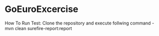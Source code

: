 # GoEuroExcercise
How To Run Test:
Clone the repository and execute follwing command -
mvn clean surefire-report:report


